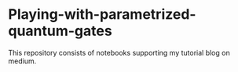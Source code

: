 # Playing-with-parametrized-quantum-gates
This repository consists of notebooks supporting my tutorial blog on medium.
